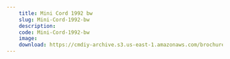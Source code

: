 ```yaml
---
    title: Mini Cord 1992 bw
    slug: Mini-Cord-1992-bw
    description:
    code: Mini-Cord-1992-bw
    image:
    download: https://cmdiy-archive.s3.us-east-1.amazonaws.com/brochures/documents/Mini+Cord+1992+bw.pdf
---
```

<!-- Content of the page -->

##
        